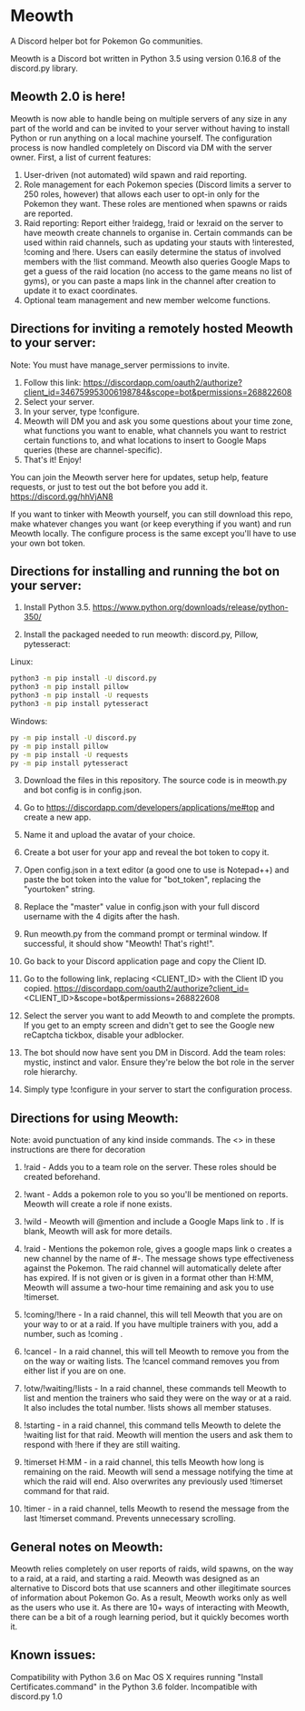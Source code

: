 # Meowth
A Discord helper bot for Pokemon Go communities.

Meowth is a Discord bot written in Python 3.5 using version 0.16.8 of the discord.py library.

## Meowth 2.0 is here! 

Meowth is now able to handle being on multiple servers of any size in any part of the world and can be invited to your server without having to install Python or run anything on a local machine yourself. The configuration process is now handled completely on Discord via DM with the server owner. First, a list of current features:

1. User-driven (not automated) wild spawn and raid reporting.
2. Role management for each Pokemon species (Discord limits a server to 250 roles, however) that allows each user to opt-in only for the Pokemon they want. These roles are mentioned when spawns or raids are reported.
3. Raid reporting: Report either !raidegg, !raid or !exraid on the server to have meowth create channels to organise in. Certain commands can be used within raid channels, such as updating your stauts with !interested, !coming and !here. Users can easily determine the status of involved members with the !list command. Meowth also queries Google Maps to get a guess of the raid location (no access to the game means no list of gyms), or you can paste a maps link in the channel after creation to update it to exact coordinates.
4. Optional team management and new member welcome functions.

## Directions for inviting a remotely hosted Meowth to your server:
Note: You must have manage_server permissions to invite.
1. Follow this link: https://discordapp.com/oauth2/authorize?client_id=346759953006198784&scope=bot&permissions=268822608
2. Select your server.
3. In your server, type !configure.
4. Meowth will DM you and ask you some questions about your time zone, what functions you want to enable, what channels you want to restrict certain functions to, and what locations to insert to Google Maps queries (these are channel-specific). 
5. That's it! Enjoy!

You can join the Meowth server here for updates, setup help, feature requests, or just to test out the bot before you add it. https://discord.gg/hhVjAN8 

If you want to tinker with Meowth yourself, you can still download this repo, make whatever changes you want (or keep everything if you want) and run Meowth locally. The configure process is the same except you'll have to use your own bot token.

## Directions for installing and running the bot on your server:

1. Install Python 3.5. 
https://www.python.org/downloads/release/python-350/

2. Install the packaged needed to run meowth: discord.py, Pillow, pytesseract:

Linux:
```bash
python3 -m pip install -U discord.py
python3 -m pip install pillow
python3 -m pip install -U requests
python3 -m pip install pytesseract
```

Windows: 
```bash
py -m pip install -U discord.py
py -m pip install pillow
py -m pip install -U requests
py -m pip install pytesseract
```

3. Download the files in this repository. The source code is in meowth.py and bot config is in config.json.

4. Go to https://discordapp.com/developers/applications/me#top and create a new app. 

5. Name it and upload the avatar of your choice. 

6. Create a bot user for your app and reveal the bot token to copy it.

7. Open config.json in a text editor (a good one to use is Notepad++) and paste the bot token into the value for "bot_token", replacing the "yourtoken" string.

8. Replace the "master" value in config.json with your full discord username with the 4 digits after the hash. 

9. Run meowth.py from the command prompt or terminal window. If successful, it should show "Meowth! That's right!".

10. Go back to your Discord application page and copy the Client ID.

11. Go to the following link, replacing <CLIENT_ID> with the Client ID you copied.
https://discordapp.com/oauth2/authorize?client_id=<CLIENT_ID>&scope=bot&permissions=268822608

12. Select the server you want to add Meowth to and complete the prompts. If you get to an empty screen and didn't get to see the Google new reCaptcha tickbox, disable your adblocker.

9. The bot should now have sent you DM in Discord. Add the team roles: mystic, instinct and valor. Ensure they're below the bot role in the server role hierarchy. 

10. Simply type !configure in your server to start the configuration process.

## Directions for using Meowth:
Note: avoid punctuation of any kind inside commands. The <> in these instructions are there for decoration

1. !raid <teamname> - Adds you to a team role on the server. These roles should be created beforehand.

2. !want <pokemonname> - Adds a pokemon role to you so you'll be mentioned on reports. Meowth will create a role if none exists.

3. !wild <pokemonname> <location> - Meowth will @mention <pokemonname> and include a Google Maps link to <location>. If <location> is blank, Meowth will ask for more details.

4. !raid <pokemonname> <location> <time remaining> - Mentions the pokemon role, gives a google maps link o creates a new channel by the name of
#<pokemonname>-<location>. The message shows type effectiveness against the Pokemon. The raid channel will automatically delete after <time remaining> has expired. If <time remaining> is not given or is given in a format other than H:MM, Meowth will assume a two-hour time remaining and ask you to use !timerset.

5. !coming/!here - In a raid channel, this will tell Meowth that you are on your way to or at a raid. If you have multiple trainers with you, add a number, such as !coming <number>.

6. !cancel - In a raid channel, this will tell Meowth to remove you from the on the way or waiting lists. The !cancel command removes you from either list if you are on one.

7. !otw/!waiting/!lists - In a raid channel, these commands tell Meowth to list and mention the trainers who said they were on the way
or at a raid. It also includes the total number. !lists shows all member statuses.

8. !starting - in a raid channel, this command tells Meowth to delete the !waiting list for that raid. Meowth will mention the
users and ask them to respond with !here if they are still waiting.

9. !timerset H:MM - in a raid channel, this tells Meowth how long is remaining on the raid. Meowth will send a message notifying
the time at which the raid will end. Also overwrites any previously used !timerset command for that raid.

10. !timer - in a raid channel, tells Meowth to resend the message from the last !timerset command. Prevents unnecessary
scrolling.


## General notes on Meowth:

Meowth relies completely on user reports of raids, wild spawns, on the way to a raid, at a raid, and starting a raid. Meowth
was designed as an alternative to Discord bots that use scanners and other illegitimate sources of information about Pokemon Go.
As a result, Meowth works only as well as the users who use it. As there are 10+ ways of interacting with Meowth, there
can be a bit of a rough learning period, but it quickly becomes worth it.

## Known issues:

Compatibility with Python 3.6 on Mac OS X requires running "Install Certificates.command" in the Python 3.6 folder. Incompatible with discord.py 1.0



